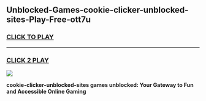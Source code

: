 
## Unblocked-Games-cookie-clicker-unblocked-sites-Play-Free-ott7u
<h3>
<a href="https://premium76.site?title=cookie-clicker-unblocked-sites&ref=18A1">CLICK TO PLAY</a></h3>
<hr>

<h3>
<a href="https://premium76.site?title=cookie-clicker-unblocked-sites&ref=18A1">CLICK 2 PLAY</a>
  
</h3>

<a href="https://premium76.site?title=cookie-clicker-unblocked-sites&ref=18A1"><img src="https://clearcache.store/games.png"></a>


**cookie-clicker-unblocked-sites games unblocked: Your Gateway to Fun and Accessible Online Gaming**
